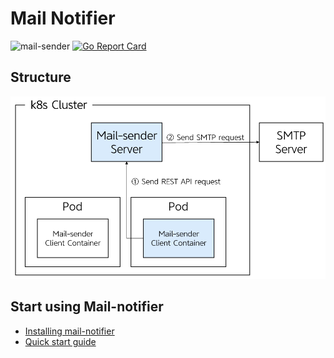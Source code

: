 # Mail Notifier

![mail-sender](https://github.com/cqbqdd11519/mail-notifier/workflows/mail-sender/badge.svg)
[![Go Report Card](https://goreportcard.com/badge/github.com/cqbqdd11519/mail-notifier)](https://goreportcard.com/report/github.com/cqbqdd11519/mail-notifier)

## Structure
![structure](img/structure.png)

## Start using Mail-notifier
- [Installing mail-notifier](docs/installation.md)
- [Quick start guide](docs/quickstart.md)
